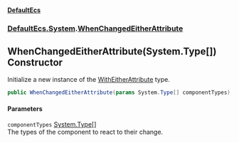 #### [DefaultEcs](./index.md 'index')
### [DefaultEcs.System](./DefaultEcs-System.md 'DefaultEcs.System').[WhenChangedEitherAttribute](./DefaultEcs-System-WhenChangedEitherAttribute.md 'DefaultEcs.System.WhenChangedEitherAttribute')
## WhenChangedEitherAttribute(System.Type[]) Constructor
Initialize a new instance of the [WithEitherAttribute](./DefaultEcs-System-WithEitherAttribute.md 'DefaultEcs.System.WithEitherAttribute') type.  
```C#
public WhenChangedEitherAttribute(params System.Type[] componentTypes);
```
#### Parameters
<a name='DefaultEcs-System-WhenChangedEitherAttribute-WhenChangedEitherAttribute(System-Type--)-componentTypes'></a>
`componentTypes` [System.Type](https://docs.microsoft.com/en-us/dotnet/api/System.Type 'System.Type')[[]](https://docs.microsoft.com/en-us/dotnet/api/System.Array 'System.Array')  
The types of the component to react to their change.  
  
